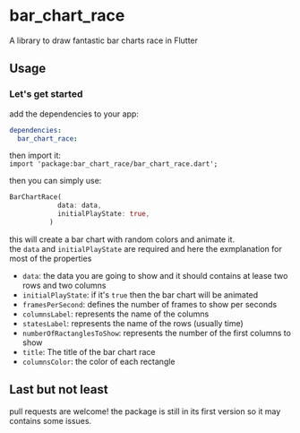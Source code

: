 # bar_chart_race

 A library to draw fantastic bar charts race in Flutter


## Usage 

### Let's get started  
add the dependencies to your app:

```yaml
dependencies:
  bar_chart_race:
```
then import it:  
```import 'package:bar_chart_race/bar_chart_race.dart';```

then you can simply use: 

```Dart
BarChartRace(
            data: data,
            initialPlayState: true,
          )
```
this will create a bar chart with random colors and animate it.  
the  ``` data ``` and ``` initialPlayState ``` are required and here the exmplanation for most of the properties  
* ``` data ```: the data you are going to show and it should contains at lease two rows and two columns
* ``` initialPlayState ```: if it's ```true``` then the bar chart will be animated
* ``` framesPerSecond ```: defines the number of frames to show per seconds
* ``` columnsLabel ```: represents the name of the columns
* ``` statesLabel ```: represents the name of the rows (usually time)
* ``` numberOfRactanglesToShow ```: represents the number of the first columns to show
* ``` title ```: The title of the bar chart race
* ``` columnsColor ```: the color of each rectangle

## Last but not least
pull requests are welcome!
the package is still in its first version so it may contains some issues.

